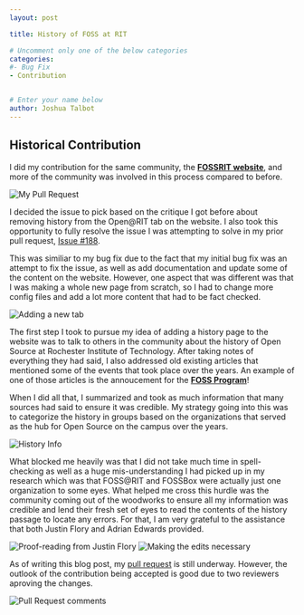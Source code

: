 ```yaml
---
layout: post

title: History of FOSS at RIT

# Uncomment only one of the below categories
categories: 
#- Bug Fix
- Contribution


# Enter your name below
author: Joshua Talbot
---
```


## Historical Contribution
I did my contribution for the same community, the **[FOSSRIT website](https://fossrit.github.io/)**, and more of the community was involved in this process compared to before.

![My Pull Request](../assets/2024-05-04-History-of-FOSS-at-RIT/Overview_of_PR.png)

I decided the issue to pick based on the critique I got before about removing history from the Open@RIT tab on the website. I also took this opportunity to fully resolve the issue I was attempting to solve in my prior pull request, [Issue #188](https://github.com/FOSSRIT/fossrit.github.io/issues/188).

This was similiar to my bug fix due to the fact that my initial bug fix was an attempt to fix the issue, as well as add documentation and update some of the content on the website. However, one aspect that was different was that I was making a whole new page from scratch, so I had to change more config files and add a lot more content that had to be fact checked.

![Adding a new tab](../assets/2024-05-04-History-of-FOSS-at-RIT/History_Tab.png)

The first step I took to pursue my idea of adding a history page to the website was to talk to others in the community about the history of Open Source at Rochester Institute of Technology. After taking notes of everything they had said, I also addressed old existing articles that mentioned some of the events that took place over the years. An example of one of those articles is the annoucement for the **[FOSS Program](https://www.rit.edu/news/rit-launches-free-and-open-source-software-program?id=50590)**!

When I did all that, I summarized and took as much information that many sources had said to ensure it was credible. My strategy going into this was to categorize the history in groups based on the organizations that served as the hub for Open Source on the campus over the years.

![History Info](../assets/2024-05-04-History-of-FOSS-at-RIT/History_Tab_Contents.png)

What blocked me heavily was that I did not take much time in spell-checking as well as a huge mis-understanding I had picked up in my research which was that FOSS@RIT and FOSSBox were actually just one organization to some eyes. What helped me cross this hurdle was the community coming out of the woodworks to ensure all my information was credible and lend their fresh set of eyes to read the contents of the history passage to locate any errors. For that, I am very grateful to the assistance that both Justin Flory and Adrian Edwards provided.

![Proof-reading from Justin Flory](../assets/2024-05-04-History-of-FOSS-at-RIT/Changes_happening.png)
![Making the edits necessary](../assets/2024-05-04-History-of-FOSS-at-RIT/Commit_Crazy.png)

As of writing this blog post, my [pull request](https://github.com/FOSSRIT/fossrit.github.io/pull/191) is still underway. However, the outlook of the contribution being accepted is good due to two reviewers aproving the changes.

![Pull Request comments](../assets/2024-05-04-History-of-FOSS-at-RIT/Comments_in_PR.png)